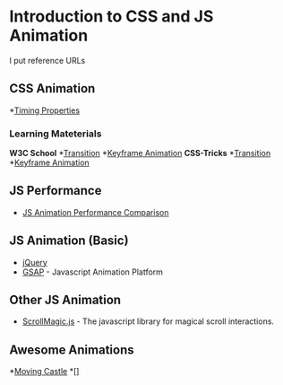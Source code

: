 # Introduction to CSS and JS Animation
I put reference URLs

## CSS Animation
*[Timing Properties](https://codepen.io/Hideto/pen/amjRjx?editors=1100)
### Learning Mateterials
**W3C School**
*[Transition](https://www.w3schools.com/css/css3_transitions.asp)
*[Keyframe Animation](https://www.w3schools.com/css/css3_animations.asp)
**CSS-Tricks**
*[Transition](https://css-tricks.com/almanac/properties/t/transition/)
*[Keyframe Animation](https://css-tricks.com/snippets/css/keyframe-animation-syntax/)


## JS Performance
* [JS Animation Performance Comparison](https://greensock.com/js/speed.html)

## JS Animation (Basic)
* [jQuery](https://jquery.com/)
* [GSAP](https://greensock.com/gsap) - Javascript Animation Platform

## Other JS Animation
* [ScrollMagic.js](http://scrollmagic.io/) - The javascript library for magical scroll interactions.

## Awesome Animations
*[Moving Castle](https://codepen.io/gordonnl/pen/byouf?editors=0010)
*[]
